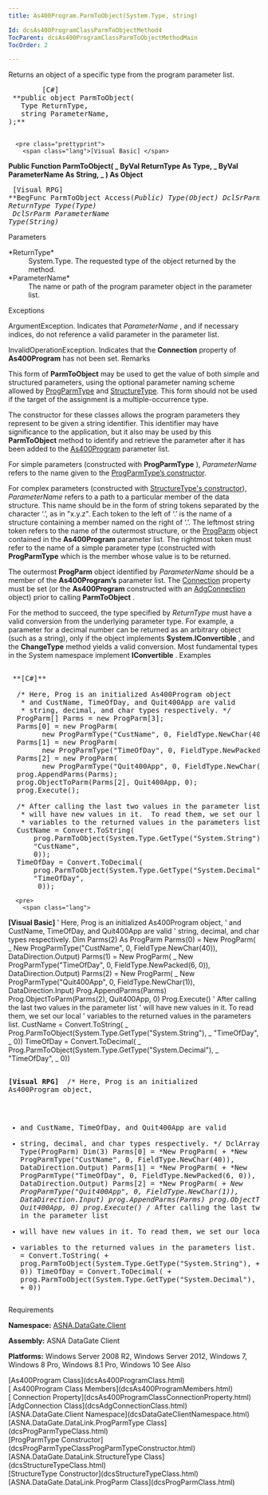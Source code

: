 ```yaml
---
title: As400Program.ParmToObject(System.Type, string)

Id: dcsAs400ProgramClassParmToObjectMethod4
TocParent: dcsAs400ProgramClassParmToObjectMethodMain
TocOrder: 2

---
```


Returns an object of a specific type from the program parameter list.
<pre class="prettyprint">
        <span class="lang">[C#]</span>
 **public object ParmToObject(
   Type ReturnType,
   string ParameterName,
);** 
      </pre>
      <pre class="prettyprint">
        <span class="lang">[Visual Basic] </span>
 **Public Function ParmToObject( _
   ByVal ReturnType As Type, _
   ByVal ParameterName As String, _
) As Object** 
      </pre>
      <pre class="prettyprint">
        <span class="lang">[Visual RPG]</span>
 **BegFunc ParmToObject Access(*Public) Type(Object)
   DclSrParm ReturnType Type(Type)<br /> DclSrParm ParameterName Type(*String)** 
      </pre>

Parameters

<dl>
        <dt>
 *ReturnType* 
        </dt>
        <dd>System.Type.  The requested type of the object returned by the method. </dd>
        <dt>
 *ParameterName* 
        </dt>
        <dd>The name or path of the program parameter object in the parameter list.</dd>
</dl>

Exceptions

ArgumentException. Indicates that *ParameterName* , and if necessary indices, do not reference a valid parameter in the parameter list. 

InvalidOperationException. Indicates that the **Connection** property of **As400Program** has not been set.
Remarks

<span>This form of **ParmToObject** may be used to get the value of both simple and structured parameters, using the optional parameter naming scheme allowed by [ProgParmType](dcsProgParmTypeClass.html) and [StructureType](dcsStructureTypeClass.html). This form should not be used if the target of the assignment is a multiple-occurrence type.</span> 

The constructor for these classes allows the program parameters they represent to be given a string identifier. This identifier may have significance to the application, but it also may be used by this **ParmToObject** method to identify and retrieve the parameter after it has been added to the [As400Program](dcsAs400ProgramClass.html) parameter list.

For simple parameters (constructed with **ProgParmType** ), *ParameterName* refers to the name given to the [ ProgParmType’s constructor](dcsProgParmTypeClassProgParmTypeConstructor.html). 

For complex parameters (constructed with [ StructureType's constructor](dcsStructureTypeClass.html)), *ParameterName* refers to a path to a particular member of the data structure. This name should be in the form of string tokens separated by the character ‘.’, as in "x.y.z". Each token to the left of ‘.’ is the name of a structure containing a member named on the right of ‘.’. The leftmost string token refers to the name of the outermost structure, or the [ProgParm](dcsProgParmClass.html) object contained in the **As400Program** parameter list. The rightmost token must refer to the name of a simple parameter type (constructed with **ProgParmType** which is the member whose value is to be returned. 

The outermost **ProgParm** object identified by *ParameterName* should be a member of the **As400Program’s** parameter list. The [Connection](dcsAs400ProgramClassConnectionProperty.html) property must be set (or the **As400Program** constructed with an [AdgConnection](dcsAdgConnectionClass.html) object) prior to calling **ParmToObject** . 

For the method to succeed, the type specified by *ReturnType* must have a valid conversion from the underlying parameter type. For example, a parameter for a decimal number can be returned as an arbitrary object (such as a string), only if the object implements **System.IConvertible** , and the **ChangeType** method yields a valid conversion. Most fundamental types in the System namespace implement **IConvertible** .
Examples

<pre>
      <span class="lang">
 **[C#]** 
        </span>
  /* Here, Prog is an initialized As400Program object
   * and CustName, TimeOfDay, and Quit400App are valid
   * string, decimal, and char types respectively. */
  ProgParm[] Parms = new ProgParm[3];
  Parms[0] = new ProgParm(
        new ProgParmType("CustName", 0, FieldType.NewChar(40)), DataDirection.Output);
  Parms[1] = new ProgParm(
        new ProgParmType("TimeOfDay", 0, FieldType.NewPacked(6, 0)), DataDirection.Output);
  Parms[2] = new ProgParm(
        new ProgParmType("Quit400App", 0, FieldType.NewChar(1)), DataDirection.Input);
  prog.AppendParms(Parms);
  prog.ObjectToParm(Parms[2], Quit400App, 0);
  prog.Execute();<br />
  /* After calling the last two values in the parameter list
   * will have new values in it.  To read them, we set our local
   * variables to the returned values in the parameters list. */
  CustName = Convert.ToString(
      prog.ParmToObject(System.Type.GetType("System.String"),
      "CustName",
      0));
  TimeOfDay = Convert.ToDecimal(<br />      prog.ParmToObject(System.Type.GetType("System.Decimal"),
      "TimeOfDay",
       0));</pre>
      <pre>
        <span class="lang">
 **[Visual Basic]** 
        </span>
  ' Here, Prog is an initialized As400Program object, 
  ' and CustName, TimeOfDay, and Quit400App are valid
  ' string, decimal, and char types respectively.
  Dim Parms(2) As ProgParm
  Parms(0) = New ProgParm( _
        New ProgParmType("CustName", 0, FieldType.NewChar(40)), DataDirection.Output)
  Parms(1) = New ProgParm( _
        New ProgParmType("TimeOfDay", 0, FieldType.NewPacked(6, 0)), DataDirection.Output)
  Parms(2) = New ProgParm( _
        New ProgParmType("Quit400App", 0, FieldType.NewChar(1)), DataDirection.Input)
  Prog.AppendParms(Parms)
  Prog.ObjectToParm(Parms(2), Quit400App, 0)
  Prog.Execute()
  ' After calling the last two values in the parameter list
  ' will have new values in it.  To read them, we set our local 
  ' variables to the returned values in the parameters list.
  CustName = Convert.ToString( _
        Prog.ParmToObject(System.Type.GetType("System.String"), _
        "TimeOfDay", _
        0))
  TimeOfDay = Convert.ToDecimal( _
        Prog.ParmToObject(System.Type.GetType("System.Decimal"), _
        "TimeOfDay", _
        0))</pre>
      <pre class="prettyprint">
        <span class="lang">
 **[Visual RPG]** 
        </span>
  /* Here, Prog is an initialized As400Program object, 
   * and CustName, TimeOfDay, and Quit400App are valid
   * string, decimal, and char types respectively. */
  DclArray Parms Type(ProgParm) Dim(3)
  Parms[0] = *New ProgParm( +
        *New ProgParmType("CustName", 0, FieldType.NewChar(40)), DataDirection.Output)
  Parms[1] = *New ProgParm( +
        *New ProgParmType("TimeOfDay", 0, FieldType.NewPacked(6, 0)), DataDirection.Output)
  Parms[2] = *New ProgParm( +
        *New ProgParmType("Quit400App", 0, FieldType.NewChar(1)), DataDirection.Input)
  prog.AppendParms(Parms)
  prog.ObjectToParm(Parms[2], Quit400App, 0)
  prog.Execute()
  /* After calling the last two values in the parameter list
   * will have new values in it.  To read them, we set our local 
   * variables to the returned values in the parameters list. */
  CustName = Convert.ToString( +
        prog.ParmToObject(System.Type.GetType("System.String"), +
        "CustName", +
        0))
  TimeOfDay = Convert.ToDecimal( +
        prog.ParmToObject(System.Type.GetType("System.Decimal"), +
        "TimeOfDay", +
        0)) </pre>

Requirements

**Namespace:** [ASNA.DataGate.Client](dcsDataGateClientNamespace.html) 

**Assembly:** ASNA DataGate Client

**Platforms:** Windows Server 2008 R2, Windows Server 2012, Windows 7, Windows 8 Pro, Windows 8.1 Pro, Windows 10
See Also

<dl />
      [As400Program Class](dcsAs400ProgramClass.html)
      <br />
      [
					As400Program Class Members](dcsAs400ProgramMembers.html)
      <br />
      [
					Connection Property](dcsAs400ProgramClassConnectionProperty.html)
      <br />
      [AdgConnection 
					Class](dcsAdgConnectionClass.html)
      <br />
      [ASNA.DataGate.Client 
					Namespace](dcsDataGateClientNamespace.html)
      <br />
      [ASNA.DataGate.DataLink.ProgParmType 
					Class](dcsProgParmTypeClass.html)
      <br />
      [ProgParmType 
					Constructor](dcsProgParmTypeClassProgParmTypeConstructor.html)
      <br />
      [ASNA.DataGate.DataLink.StructureType 
					Class](dcsStructureTypeClass.html)
      <br />
      [StructureType 
					Constructor](dcsStructureTypeClass.html)
      <br />
      [ASNA.DataGate.DataLink.ProgParm 
					Class](dcsProgParmClass.html)

